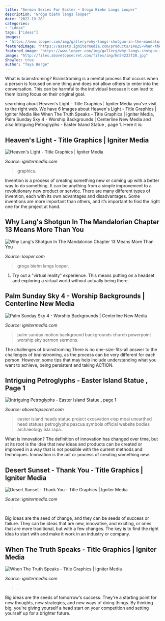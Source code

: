 ```yaml
---
title: "Sermon Series For Easter ~ Grogu Biehn Langs Looper"
description: "Grogu biehn langs looper"
date: "2022-10-28"
categories:
- "ideas"
tags: ["ideas"]
images:
- "https://www.looper.com/img/gallery/why-langs-shotgun-in-the-mandalorian-chapter-13-means-more-than-you-realized/intro-1606922066.jpg"
featuredImage: "https://assets.ignitermedia.com/products/14825-when-the-truth-speaks/preview/image"
featured_image: "https://www.looper.com/img/gallery/why-langs-shotgun-in-the-mandalorian-chapter-13-means-more-than-you-realized/intro-1606922066.jpg"
image: "http://files.abovetopsecret.com/files/img/hn54233f28.jpg"
ShowToc: true
author: "Taya Berge"
---
```



What is brainstroming? Brainstroming is a mental process that occurs when a person is focused on one thing and does not allow others to enter into the conversation. This can be harmful to the individual because it can lead to them losing focus on their original goal.

	

		
searching about Heaven&#039;s Light - Title Graphics | Igniter Media you've visit to the right web. We have 6 Images about Heaven&#039;s Light - Title Graphics | Igniter Media like When The Truth Speaks - Title Graphics | Igniter Media, Palm Sunday Sky 4 - Worship Backgrounds | Centerline New Media and also Intriguing Petroglyphs - Easter Island Statue , page 1. Here it is:
		
    
## Heaven&#039;s Light - Title Graphics | Igniter Media

<img loading=lazy src="https://assets.ignitermedia.com/products/18403-heaven-s-light/preview/image" onerror="this.onerror=null;this.src='https://tse4.mm.bing.net/th?id=OIP.6ccunvr_LKPm9giNTYoMYQHaEK&amp;pid=15.1';" alt="Heaven&#039;s Light - Title Graphics | Igniter Media">

_Source: ignitermedia.com_

>graphics. 

	

Invention is a process of creating something new or coming up with a better way to do something. It can be anything from a simple improvement to a revolutionary new product or service. There are many different types of invention, each with its own advantages and disadvantages. Some inventions are more important than others, and it’s important to find the right one for the project at hand.

    
## Why Lang&#039;s Shotgun In The Mandalorian Chapter 13 Means More Than You

<img loading=lazy src="https://www.looper.com/img/gallery/why-langs-shotgun-in-the-mandalorian-chapter-13-means-more-than-you-realized/intro-1606922066.jpg" onerror="this.onerror=null;this.src='https://tse2.mm.bing.net/th?id=OIP.wZ0m0CHlMs6o_19mN0atogHaEK&amp;pid=15.1';" alt="Why Lang&#039;s Shotgun In The Mandalorian Chapter 13 Means More Than You">

_Source: looper.com_

>grogu biehn langs looper. 

	

1. Try out a "virtual reality" experience. This means putting on a headset and exploring a virtual world without actually being there.

    
## Palm Sunday Sky 4 - Worship Backgrounds | Centerline New Media

<img loading=lazy src="https://assets.ignitermedia.com/products/31062-palm-sunday-sky-4/preview/image" onerror="this.onerror=null;this.src='https://tse4.mm.bing.net/th?id=OIP.dU7hutu9jS0rydaiNSPTlgHaEK&amp;pid=15.1';" alt="Palm Sunday Sky 4 - Worship Backgrounds | Centerline New Media">

_Source: ignitermedia.com_

>palm sunday motion background backgrounds church powerpoint worship sky sermon sermons. 

	

The challenges of brainstroming
There is no one-size-fits-all answer to the challenges of brainstroming, as the process can be very different for each person. However, some tips that may help include understanding what you want to achieve, being persistent and taking ACTION.

    
## Intriguing Petroglyphs - Easter Island Statue , Page 1

<img loading=lazy src="http://files.abovetopsecret.com/files/img/hn54233f28.jpg" onerror="this.onerror=null;this.src='https://tse4.mm.bing.net/th?id=OIP.37zqIs1AXq-gmznfmPyt4gHaLI&amp;pid=15.1';" alt="Intriguing Petroglyphs - Easter Island Statue , page 1">

_Source: abovetopsecret.com_

>easter island heads statue project excavation eisp moai unearthed head statues petroglyphs pascua symbols official website bodies archaeology isla rapa. 

	

What is innovation?
The definition of innovation has changed over time, but at its root is the idea that new ideas and products can be created or improved in a way that is not possible with the current methods and techniques. Innovation is the act or process of creating something new.

    
## Desert Sunset - Thank You - Title Graphics | Igniter Media

<img loading=lazy src="https://assets.ignitermedia.com/products/21544-desert-sunset-thank-you/preview/image" onerror="this.onerror=null;this.src='https://tse1.mm.bing.net/th?id=OIP.AjOvWDMInbnPKdLBdvayhwHaEK&amp;pid=15.1';" alt="Desert Sunset - Thank You - Title Graphics | Igniter Media">

_Source: ignitermedia.com_

>. 

	

Big ideas are the seed of change, and they can be seeds of success or failure. They can be ideas that are new, innovative, and exciting, or ones that are more traditional, but with a few changes. The key is to find the right idea to start with and make it work in an industry or company.

    
## When The Truth Speaks - Title Graphics | Igniter Media

<img loading=lazy src="https://assets.ignitermedia.com/products/14825-when-the-truth-speaks/preview/image" onerror="this.onerror=null;this.src='https://tse2.mm.bing.net/th?id=OIP.7hWytO9OuEYE8r03ypiBwAHaEK&amp;pid=15.1';" alt="When The Truth Speaks - Title Graphics | Igniter Media">

_Source: ignitermedia.com_

>. 

	

Big ideas are the seeds of tomorrow's success. They're a starting point for new thoughts, new strategies, and new ways of doing things. By thinking big, you're giving yourself a head start on your competition and setting yourself up for a brighter future.

